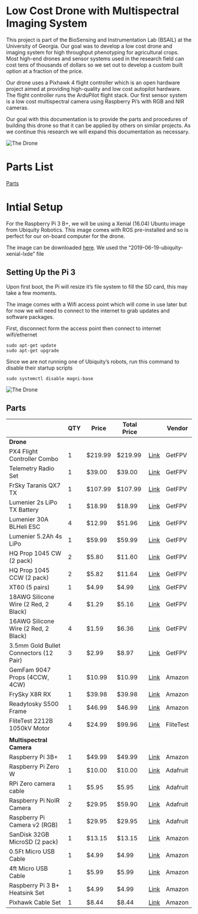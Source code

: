# Low Cost Drone with Multispectral Imaging System

This project is part of the BioSensing and Instrumentation Lab (BSAIL) at the University of Georgia. Our goal was to develop a low cost drone and imaging system for high throughput phenotyping for agricultural crops. Most high-end drones and sensor systems used in the research field can cost tens of thousands of dollars so we set out to develop a custom built option at a fraction of the price. 

Our drone uses a Pixhawk 4 flight controller which is an open hardware project aimed at providing high-quality and low cost autopilot hardware. The flight controller runs the ArduPilot flight stack. Our first sensor system is a low cost multispectral camera using Raspberry Pi’s with RGB and NIR cameras.

Our goal with this documentation is to provide the parts and procedures of building this drone so that it can be applied by others on similar projects. As we continue this research we will expand this documentation as necessary. 

![The Drone](https://jakealford.com/github/images/drone.JPG)

# Parts List

[Parts](#Parts)

# Intial Setup

For the Raspberry Pi 3 B+, we will be using a Xenial (16.04) Ubuntu image from Ubiquity Robotics. This image comes with ROS pre-installed and so is perfect for our on-board computer for the drone. 

The image can be downloaded [here](https://downloads.ubiquityrobotics.com/pi.html).
We used the “2019-06-19-ubiquity-xenial-lxde” file

## Setting Up the Pi 3

Upon first boot, the Pi will resize it’s file system to fill the SD card, this may take a few moments.

The image comes with a Wifi access point which will come in use later but for now we will need to connect to the internet to grab updates and software packages. 

First, disconnect form the access point then connect to internet wifi/ethernet

    sudo apt-get update
    sudo apt-get upgrade

Since we are not running one of Ubiquity’s robots, run this command  to disable their startup scripts
    
    sudo systemctl disable magni-base

![The Drone](https://jakealford.com/github/images/drone.JPG)

## Parts

|                                        | QTY | Price   | Total Price |                                                                                                                                                                                                                                                                                                                                    | Vendor    |
|----------------------------------------|-----|---------|-------------|------------------------------------------------------------------------------------------------------------------------------------------------------------------------------------------------------------------------------------------------------------------------------------------------------------------------------------|-----------|
| **Drone**                                  |     |         |             |                                                                                                                                                                                                                                                                                                                                    |           |
| PX4 Flight Controller Combo            | 1   | $219.99 | $219.99     | [Link](https://www.getfpv.com/pixhawk-4-autopilot-and-neo-m8n-gps-pm07-combo.html)                                                                                                                                                                                                                                                 | GetFPV    |
| Telemetry Radio Set                    | 1   | $39.00  | $39.00      | [Link](https://www.getfpv.com/holybro-100mw-transceiver-telemetry-radio-set-v3-915mhz.html)                                                                                                                                                                                                                                        | GetFPV    |
| FrSky Taranis QX7 TX                   | 1   | $107.99 | $107.99     | [Link](https://www.getfpv.com/frsky-taranis-q-x7-2-4ghz-16ch-transmitter-white.html)                                                                                                                                                                                                                                               | GetFPV    |
| Lumenier 2s LiPo TX Battery            | 1   | $18.99  | $18.99      | [Link](https://www.getfpv.com/lumenier-2100mah-2s-life-q-x7-radio-transmitter-battery.html)                                                                                                                                                                                                                                        | GetFPV    |
| Lumenier 30A BLHeli ESC                | 4   | $12.99  | $51.96      | [Link](https://www.getfpv.com/lumenier-30a-blheli-s-esc-opto-2-4s.html)                                                                                                                                                                                                                                                            | GetFPV    |
| Lumenier 5.2Ah 4s LiPo                 | 1   | $59.99  | $59.99      | [Link](https://www.getfpv.com/lumenier-5200mah-4s-35c-lipo-battery.html)                                                                                                                                                                                                                                                           | GetFPV    |
| HQ Prop 1045 CW (2 pack)               | 2   | $5.80   | $11.60      | [Link](https://www.getfpv.com/hqprop-10x4-5-cw-propeller-slow-flyer-2-blade-2-pack.html)                                                                                                                                                                                                                                           | GetFPV    |
| HQ Prop 1045 CCW (2 pack)              | 2   | $5.82   | $11.64      | [Link](https://www.getfpv.com/hqprop-10x4-5-ccw-propeller-multi-rotor-2-blade-2-pack.html)                                                                                                                                                                                                                                         | GetFPV    |
| XT60 (5 pairs)                         | 1   | $4.99   | $4.99       | [Link](https://www.getfpv.com/xt60-power-connectors-5-pair.html)                                                                                                                                                                                                                                                                   | GetFPV    |
| 18AWG Silicone Wire (2 Red, 2 Black)   | 4   | $1.29   | $5.16       | [Link](https://www.getfpv.com/silicone-wire-18awg-1mtr.html)                                                                                                                                                                                                                                                                       | GetFPV    |
| 16AWG Silicone Wire (2 Red, 2 Black)   | 4   | $1.59   | $6.36       | [Link](https://www.getfpv.com/silicone-wire-14awg-1mtr.html)                                                                                                                                                                                                                                                                       | GetFPV    |
| 3.5mm Gold Bullet Connectors (12 Pair) | 3   | $2.99   | $8.97       | [Link](https://www.getfpv.com/3-5mm-gold-bullet-connectors-12-pair.html)                                                                                                                                                                                                                                                           | GetFPV    |
| GemFam 9047 Props (4CCW, 4CW)          | 1   | $10.99  | $10.99      | [Link](https://www.amazon.com/Genuine-Propellers-Phantom-RAYCorp-RAYCorp/dp/B01MZ1ICOK/ref=sr_1_1?keywords=9047+prop&qid=1571186570&s=toys-and-games&sr=1-1)                                                                                                                                                                       | Amazon    |
| FrySky X8R RX                          | 1   | $39.98  | $39.98      | [Link](https://www.amazon.com/FrSky-Taranis-Compatible-Receiver-8-Channel/dp/B00RCAHHFM/ref=asc_df_B00RCAHHFM/?tag=hyprod-20&linkCode=df0&hvadid=242048352875&hvpos=1o1&hvnetw=g&hvrand=15210555723016150379&hvpone=&hvptwo=&hvqmt=&hvdev=c&hvdvcmdl=&hvlocint=&hvlocphy=1015253&hvtargid=aud-829758849484:pla-588530700237&psc=1) | Amazon    |
| Readytosky S500 Frame                  | 1   | $46.99  | $46.99      | [Link](https://www.amazon.com/Readytosky-Quadcopter-Stretch-Version-Landing/dp/B01N0AX1MZ/ref=sr_1_9?keywords=drone+frame&qid=1569418692&s=gateway&sr=8-9)                                                                                                                                                                         | Amazon    |
| FliteTest 2212B 1050kV Motor           | 4   | $24.99  | $99.96      | [Link](https://store.flitetest.com/flite-test-radial-2212b-1050kv-brushless-motor-flt-3034/p846360)                                                                                                                                                                                                                                | FliteTest |
|                                        |     |         |             |                                                                                                                                                                                                                                                                                                                            |           |
| **Multispectral Camera**                   |     |         |             |                                                                                                                                                                                                                                                                                                                            |           |
| Raspberry Pi 3B+                       | 1   | $49.99  | $49.99      | [Link](https://www.amazon.com/ELEMENT-Element14-Raspberry-Pi-Motherboard/dp/B07BDR5PDW/ref=sr_1_4?keywords=Raspberry+Pi+3b%2B&qid=1570395844&s=electronics&sr=1-4)                                                                                                                                                                 | Amazon    |
| Raspberry Pi Zero W                    | 1   | $10.00  | $10.00      | [Link](https://www.adafruit.com/product/3400)                                                                                                                                                                                                                                                                                      | Adafruit  |
| RPi Zero camera cable                  | 1   | $5.95   | $5.95       | [Link](https://www.adafruit.com/product/3157)                                                                                                                                                                                                                                                                                      | Adafruit  |
| Raspberry Pi NoIR Camera               | 2   | $29.95  | $59.90      | [Link](https://www.adafruit.com/product/3100)                                                                                                                                                                                                                                                                                      | Adafruit  |
| Raspberry Pi Camera v2 (RGB)           | 1   | $29.95  | $29.95      | [Link](https://www.adafruit.com/product/3099)                                                                                                                                                                                                                                                                                      | Adafruit  |
| SanDisk 32GB MicroSD (2 pack)          | 1   | $13.15  | $13.15      | [Link](https://www.amazon.com/SanDisk-MicroSD-Ultra-UHS-1-Memory/dp/B00CNYV942/ref=sr_1_8?keywords=micro+sd+card+2+pack&qid=1570893964&sr=8-8%5C)                                                                                                                                                                                  | Amazon    |
| 0.5Ft Micro USB Cable                  | 1   | $4.99   | $4.99       | [Link](https://www.amazon.com/CableCreation-Charger-Compatible-Chromecast-Android/dp/B013G4EAEI/ref=sr_1_4?crid=10FF0DAIA31XN&keywords=short+usb+a+to+micro+usb+cable&qid=1570395913&s=electronics&sprefix=short+usb+a+to+mic%2Celectronics%2C169&sr=1-4)                                                                          | Amazon    |
| 4ft Micro USB Cable                    | 1   | $5.99   | $5.99       | [Link](https://www.amazon.com/CableCreation-Charger-Compatible-Chromecast-Android/dp/B013G4EDKY/ref=sr_1_4?crid=10FF0DAIA31XN&keywords=short%2Busb%2Ba%2Bto%2Bmicro%2Busb%2Bcable&qid=1570395913&s=electronics&sprefix=short%2Busb%2Ba%2Bto%2Bmic%2Celectronics%2C169&sr=1-4&th=1)                                                 | Amazon    |
| Raspberry Pi 3 B+ Heatsink Set         | 1   | $4.99   | $4.99       | [Link](https://www.amazon.com/LoveRPi-Performance-Heatsink-Set-Raspberry/dp/B018BGRDVS)                                                                                                                                                                                                                                            | Amazon    |
| Pixhawk Cable Set                      | 1   | $8.44   | $8.44       | [Link](https://www.amazon.com/dp/B01N4IRVQI/?coliid=I3UP89FP3QOA1B&colid=305F9Y448FVK8&psc=1&ref_=lv_ov_lig_dp_it)                                                                                                                                                                                                                 | Amazon    |
